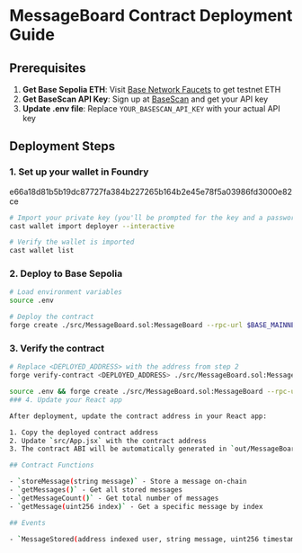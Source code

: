 # MessageBoard Contract Deployment Guide

## Prerequisites

1. **Get Base Sepolia ETH**: Visit [Base Network Faucets](https://docs.base.org/learn/faucets) to get testnet ETH
2. **Get BaseScan API Key**: Sign up at [BaseScan](https://basescan.org) and get your API key
3. **Update .env file**: Replace `YOUR_BASESCAN_API_KEY` with your actual API key

## Deployment Steps

### 1. Set up your wallet in Foundry

e66a18d81b5b19dc87727fa384b227265b164b2e45e78f5a03986fd3000e82ce

```bash
# Import your private key (you'll be prompted for the key and a password)
cast wallet import deployer --interactive

# Verify the wallet is imported
cast wallet list
```

### 2. Deploy to Base Sepolia

```bash
# Load environment variables
source .env

# Deploy the contract
forge create ./src/MessageBoard.sol:MessageBoard --rpc-url $BASE_MAINNET_RPC --account deployer
```

### 3. Verify the contract

```bash
# Replace <DEPLOYED_ADDRESS> with the address from step 2
forge verify-contract <DEPLOYED_ADDRESS> ./src/MessageBoard.sol:MessageBoard --chain 84532 --watch
```
```bash
source .env && forge create ./src/MessageBoard.sol:MessageBoard --rpc-url $BASE_MAINNET_RPC --account deployer --broadcast```
### 4. Update your React app

After deployment, update the contract address in your React app:

1. Copy the deployed contract address
2. Update `src/App.jsx` with the contract address
3. The contract ABI will be automatically generated in `out/MessageBoard.sol/MessageBoard.json`

## Contract Functions

- `storeMessage(string message)` - Store a message on-chain
- `getMessages()` - Get all stored messages
- `getMessageCount()` - Get total number of messages
- `getMessage(uint256 index)` - Get a specific message by index

## Events

- `MessageStored(address indexed user, string message, uint256 timestamp)` - Emitted when a message is stored
